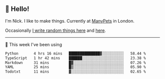 ## 👋 Hello! 

I'm Nick. I like to make things. Currently at [ManyPets](https://manypets.com) in London.

Occasionally [I write random things here](https://nicksnell.com) and [here](https://twitter.com/nicksnell).

-------

🚀 This week I've been using

<!--START_SECTION:waka-->

```txt
Python       4 hrs 16 mins   ██████████████▓░░░░░░░░░░   58.44 %
TypeScript   1 hr 42 mins    ██████░░░░░░░░░░░░░░░░░░░   23.38 %
Markdown     31 mins         █▓░░░░░░░░░░░░░░░░░░░░░░░   07.26 %
YAML         25 mins         █▒░░░░░░░░░░░░░░░░░░░░░░░   05.90 %
Todotxt      11 mins         ▓░░░░░░░░░░░░░░░░░░░░░░░░   02.65 %
```

<!--END_SECTION:waka-->
